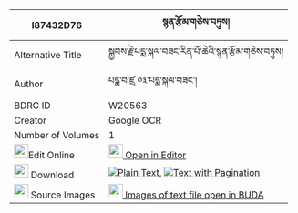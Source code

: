 |I87432D76|སྙན་རྩོམ་གཅེས་བཏུས། 
| --- | --- 
|Alternative Title |སྐྱབས་རྗེ་པདྨ་སྐལ་བཟང་རིན་པོ་ཆེའི་སྙན་རྩོམ་གཅེས་བཏུས།
|Author| པདྨ་བ་ཛྲ ༠༣་པདྨ་སྐལ་བཟང་།
|BDRC ID | W20563
|Creator | Google OCR
|Number of Volumes| 1
|<img width="25" src="https://img.icons8.com/color/25/000000/edit-property.png">Edit Online| [<img width="25" src="https://avatars.githubusercontent.com/u/45091458?s=200&v=4"> Open in Editor](http://editor.openpecha.org/I87432D76)
|<img width="25" src="https://img.icons8.com/fluent/48/000000/download-2.png"/>  Download | [![](https://img.icons8.com/color/20/000000/txt.png)Plain Text](https://github.com/Openpecha/I87432D76/releases/download/v1/nyen_tsom_chetu_plain_I87432D76.zip), [![](https://img.icons8.com/color/20/000000/txt.png)Text with Pagination](https://github.com/Openpecha/I87432D76/releases/download/v1/nyen_tsom_chetu_pages_I87432D76.zip)
|<img width="25" src="https://img.icons8.com/plasticine/100/000000/pictures-folder.png"/>  Source Images | [<img width="25" src="https://library.bdrc.io/icons/BUDA-small.svg"> Images of text file open in BUDA](https://library.bdrc.io/show/bdr:W20563)